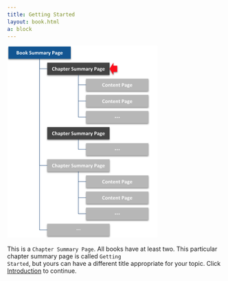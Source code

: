 ```yaml
---
title: Getting Started
layout: book.html
a: block
---
```


<img src="chapter-summary-page.png" width="350">

This is a <code>Chapter Summary Page</code>. All books have at least two. This particular chapter summary page is called <code>Getting Started</code>, but yours can have a different title appropriate for your topic. Click [Introduction](introduction) to continue.